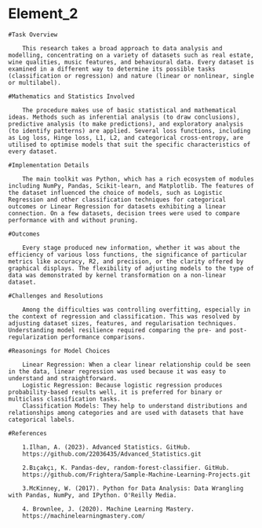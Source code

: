 # Element_2

    #Task Overview
        
        This research takes a broad approach to data analysis and modelling, concentrating on a variety of datasets such as real estate, wine qualities, music features, and behavioural data. Every dataset is examined in a different way to determine its possible tasks (classification or regression) and nature (linear or nonlinear, single or multilabel).

    #Mathematics and Statistics Involved
        
        The procedure makes use of basic statistical and mathematical ideas. Methods such as inferential analysis (to draw conclusions), predictive analysis (to make predictions), and exploratory analysis (to identify patterns) are applied. Several loss functions, including as Log loss, Hinge loss, L1, L2, and categorical cross-entropy, are utilised to optimise models that suit the specific characteristics of every dataset.

    #Implementation Details
        
        The main toolkit was Python, which has a rich ecosystem of modules including NumPy, Pandas, Scikit-learn, and Matplotlib. The features of the dataset influenced the choice of models, such as Logistic Regression and other classification techniques for categorical outcomes or Linear Regression for datasets exhibiting a linear connection. On a few datasets, decision trees were used to compare performance with and without pruning.

    #Outcomes
        
        Every stage produced new information, whether it was about the efficiency of various loss functions, the significance of particular metrics like accuracy, R2, and precision, or the clarity offered by graphical displays. The flexibility of adjusting models to the type of data was demonstrated by kernel transformation on a non-linear dataset.

    #Challenges and Resolutions
        
        Among the difficulties was controlling overfitting, especially in the context of regression and classification. This was resolved by adjusting dataset sizes, features, and regularisation techniques. Understanding model resilience required comparing the pre- and post-regularization performance comparisons.

    #Reasonings for Model Choices
        
        Linear Regression: When a clear linear relationship could be seen in the data, linear regression was used because it was easy to understand and straightforward.
        Logistic Regression: Because logistic regression produces probability-based results well, it is preferred for binary or multiclass classification tasks.
        Classification Models: They help to understand distributions and relationships among categories and are used with datasets that have categorical labels.

    #References
        
        1.Ilhan, A. (2023). Advanced Statistics. GitHub.
        https://github.com/22036435/Advanced_Statistics.git
        
        2.Bıçakçı, K. Pandas-dev, random-forest-classifier. GitHub.
        https://github.com/Frightera/Sample-Machine-Learning-Projects.git

        3.McKinney, W. (2017). Python for Data Analysis: Data Wrangling with Pandas, NumPy, and IPython. O'Reilly Media.
        
        4. Brownlee, J. (2020). Machine Learning Mastery.
        https://machinelearningmastery.com/